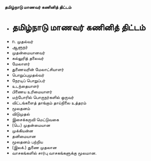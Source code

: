 **தமிழ்நாடு மாணவர் கணினித் திட்டம்**
- # தமிழ்நாடு மாணவர் கணினித் திட்டம்
- n. முதல்வர்
- ஆளுநர்
- முதன்மையானவர்
- கல்லுரித் தலைவர்
- மேலாளர்
- துணைவரின் மேலாட்சியாளர்
- பொறுப்புமுதல்வர்
- நேரடிப் பொறுப்பர்
- உடந்தையாளர்
- பிணைய உரிமையாளர்
- மற்போரில் பொருநர்களில் ஒருவர்
- விட்டங்களைத் தாங்கும் தாய்நிலை உத்தரம்
- மூலதனம்
- விடுமுதல்
- இசைக்கருவி மெட்டுவகை
- (பெ.) முதன்மையான
- முக்கியன்ன
- தனிமையான
- மூலதனம் பற்றிய
- (இலக்.) துணை முதலான
- வாசகங்களில் சார்பு வாசகங்களுக்கு மூலமான.

